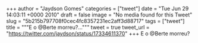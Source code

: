 
+++
author = "Jaydson Gomes"
categories = ["tweet"]
date = "Tue Jun 29 14:03:11 +0000 2010"
draft = false
image = "No media found for this Tweet"
slug = "5b215b797708f0cec4fc8357231ec2aff3d88717"
tags = ["tweet"]
title = """E o @Berte morreu?..."""
tweet = true
tweet_url = "https://twitter.com/jaydson/status/17334611370"
+++
E o @Berte morreu?
